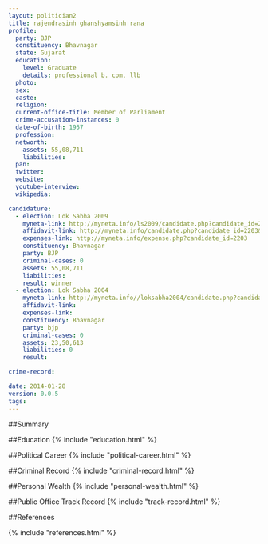 ```yaml
---
layout: politician2
title: rajendrasinh ghanshyamsinh rana
profile: 
  party: BJP
  constituency: Bhavnagar
  state: Gujarat
  education: 
    level: Graduate
    details: professional b. com, llb
  photo: 
  sex: 
  caste: 
  religion: 
  current-office-title: Member of Parliament
  crime-accusation-instances: 0
  date-of-birth: 1957
  profession: 
  networth: 
    assets: 55,08,711
    liabilities: 
  pan: 
  twitter: 
  website: 
  youtube-interview: 
  wikipedia: 

candidature: 
  - election: Lok Sabha 2009
    myneta-link: http://myneta.info/ls2009/candidate.php?candidate_id=2203
    affidavit-link: http://myneta.info/candidate.php?candidate_id=2203&scan=original
    expenses-link: http://myneta.info/expense.php?candidate_id=2203
    constituency: Bhavnagar 
    party: BJP
    criminal-cases: 0
    assets: 55,08,711
    liabilities: 
    result: winner 
  - election: Lok Sabha 2004
    myneta-link: http://myneta.info//loksabha2004/candidate.php?candidate_id=1066
    affidavit-link: 
    expenses-link: 
    constituency: Bhavnagar 
    party: bjp
    criminal-cases: 0
    assets: 23,50,613
    liabilities: 0
    result:  

crime-record: 

date: 2014-01-28
version: 0.0.5
tags: 
---
```

##Summary


##Education
{% include "education.html" %}


##Political Career
{% include "political-career.html" %}


##Criminal Record
{% include "criminal-record.html" %}


##Personal Wealth
{% include "personal-wealth.html" %}


##Public Office Track Record
{% include "track-record.html" %}


##References


{% include "references.html" %}